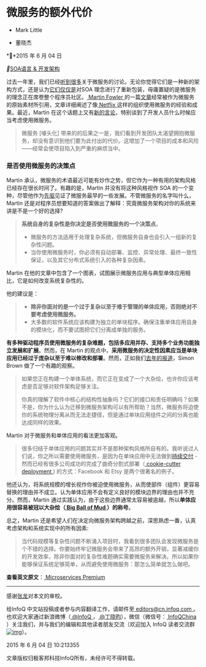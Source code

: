 # 微服务的额外代价

- Mark Little

- 董晓杰

**2015 年 6 月 04 日

**[SOA](https://www.infoq.cn/topic/soa)[语言 & 开发](https://www.infoq.cn/topic/development)[架构](https://www.infoq.cn/topic/architecture)



过去一年里，我们已经[听到很多](http://www.infoq.com/microservices)关于微服务的讨论。无论你觉得它们是一种新的架构方式，还是认为[它们仅仅是](http://www.infoq.com/minibooks/emag-microservices)对SOA 理念进行了重新包装，毋庸置疑的是微服务的理念正在席卷整个程序员社区。[ Martin Fowler ](http://www.infoq.com/news/2014/11/gotober-fowler-microservices)的一篇[文章](http://martinfowler.com/articles/microservices.html)经常被作为微服务的原始素材所引用，文章详细阐述了像[ Netflix ](http://www.infoq.com/interviews/adrian-cockcroft-microservices-devops)这样的组织使用微服务的经验和成果。最近，Martin 在这个话题上又有[新的言论](http://martinfowler.com/articles/microservices.html)，特别谈到了开发人员什么时候应当考虑使用微服务。

> 微服务 [噱头化] 带来的的后果之一是，我们看到开发团队太渴望拥抱微服务，却没有意识到他们要为此付出的代价。这增加了一个项目的成本和风险——经常会使项目陷入到严重的麻烦当中。



### 是否使用微服务的决策点

Martin 承认，微服务的术语最近可能有炒作之势，但它作为一种有用的架构风格已经存在很长时间了。有趣的是，Martin 并没有将这种风格视作 SOA 的一个变种，尽管他作为[先驱](http://thenewstack.io/dockercon-europe-adrian-cockcroft-on-the-state-of-microservices/)见证了微服务最早的一些发展。不管微服务的名字叫什么， Martin 还是对程序员想要知道的答案做出了解释：究竟微服务架构对你的系统来讲是不是一个好的选择?

> **系统自身的复杂性是你决定是否使用微服务的一个决策点**。
>
> - 微服务的方法适用于处理复杂系统，但微服务自身也会引入一组新的复杂性问题。
> - 当你使用微服务时，你必须有自动部署、监控、异常处理、最终一致性保证，以及其它分布式系统引入的各种复杂因素。



Martin 在他的文章中包含了一个图表，试图展示微服务应用与典型单体应用相比，它是如何改变系统复杂性的。

他的建议是：

> - **除非你面对的是一个过于复杂以至于难于管理的单体应用，否则绝对不要考虑使用微服务。**
> - 大多数的软件系统应该构建为独立的单块程序。确保注重单体应用自身的模块化，而不要试图把它们分离成单独的服务。



**有多种驱动程序员使用微服务的复杂难题，包括多应用并存、支持多个业务功能独立发展和扩展**。然而，在 Martin 的观点中，**采用微服务的决定性因素应当是单块应用已经过于庞杂以至于难以修改和部署**。然而，正如我们[去年的报道](http://www.infoq.com/news/2014/08/microservices_ballmud)，Simon Brown 做了一个有趣的观察。

> 如果您正在构建一个单体系统，而它正在变成了一个大杂烩，也许你应该考虑是否足够对软件架构足够关注。
>
> 你真的理解了软件中核心的结构性抽象吗？它们的接口和责任明确吗？如果不是，你为什么认为迁移到微服务架构可以有所帮助？当然，微服务将迫使你的系统物理分离从而无法走捷径，但是通过单块应用组件之间的分离也能达成同样的效果。



Martin 对于微服务和单体应用的看法更加客观。

> 很多归结于单体应用的问题其实并不是那种架构风格所自有的。我听说过人们说，你之所以需要使用微服务，是因为在单块应用中无法做到[持续交付](http://martinfowler.com/bliki/ContinuousDelivery.html) - 然而已经有很多公司成功的完成了曲奇分割式部署（[ cookie-cutter deployment ](http://paulhammant.com/2011/11/29/cookie-cutter-scaling/)) 的方式：Facebook 和 Etsy 是两个很著名的例子。



他还认为，将系统规模的增长视作你被迫使用微服务，从而使部件（组件）更容易替换的理由并不成立。认为单体应用不会有定义良好的模块边界的理由也并不充分。然而，Martin 通过实践认为，由于这些边界通常太容易被逾越，所以**单体应用很容易被冠以大杂烩（[ Big Ball of Mud ](http://www.laputan.org/mud/)）的称号**。

总之，Martin 还是希望人们在决定向微服务架构跨越之前，深思熟虑一番，认真考虑架构和系统实现中的所有因素:

> 当代码规模等复杂性问题不断涌入项目时，我看到很多团队会发现微服务是个不错的选择。你要始终牢记微服务会带来了高昂的额外开销，显著减缓你的开发效率，除非你面对的复杂性难题确实需要微服务来解决。所以如果你能够保证系统足够简单，从而避免使用微服务：那怎么简单就怎么做吧。



**查看英文原文**：[ Microservices Premium](http://www.infoq.com/news/2015/05/microservices-premium)

------

感谢[张龙](http://www.infoq.com/cn/author/张龙)对本文的审校。

给InfoQ 中文站投稿或者参与内容翻译工作，请邮件至[ editors@cn.infoq.com ](mailto:editors@cn.infoq.com)。也欢迎大家通过新浪微博（[ @InfoQ ](http://www.weibo.com/infoqchina)，[ @丁晓昀](http://weibo.com/u/1451714913)），微信（微信号：[ InfoQChina ](http://weixin.sogou.com/gzh?openid=oIWsFt0HnZ93MfLi3pW2ggVJFRxY)）关注我们，并与我们的编辑和其他读者朋友交流（欢迎加入 InfoQ 读者交流群[![img](https://static001.infoq.cn/resource/image/06/9f/06e1fec4a87eca3142d54d09844c629f.png)](http://shang.qq.com/wpa/qunwpa?idkey=cc82a73d7522f0090aa3cbb6a8f4bdafa8b82177f481014c976a8740d927997a)）。



2015 年 6 月 04 日 10:213355

文章版权归极客邦科技InfoQ所有，未经许可不得转载。